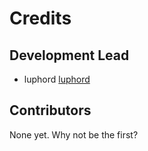 # Credits

## Development Lead

- luphord [luphord](https://github.com/luphord)

## Contributors

None yet. Why not be the first?